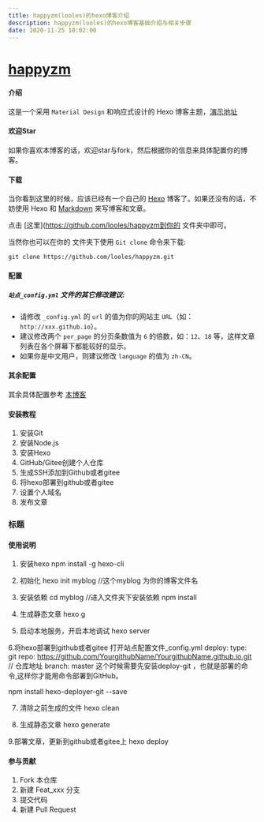 ```yaml
---
title: happyzm(looles)的hexo博客介绍
description: happyzm(looles)的hexo博客基础介绍与相关步骤
date: 2020-11-25 10:02:00
---
```


# [happyzm](https://github.com/looles/happyzm)

#### 介绍
这是一个采用 `Material Design` 和响应式设计的 Hexo 博客主题，[演示地址](hhappyzm.gitee.io)

#### 欢迎Star

如果你喜欢本博客的话，欢迎star与fork，然后根据你的信息来具体配置你的博客。

#### 下载

当你看到这里的时候，应该已经有一个自己的 [Hexo](https://hexo.io/zh-cn/) 博客了。如果还没有的话，不妨使用 Hexo 和 [Markdown](https://www.appinn.com/markdown/) 来写博客和文章。

点击 [这里](https://github.com/looles/happyzm到你的 文件夹中即可。

当然你也可以在你的 文件夹下使用 `Git clone` 命令来下载:

```
git clone https://github.com/looles/happyzm.git
```

#### 配置

##### `站点_config.yml` 文件的其它修改建议:

- 请修改 `_config.yml` 的 `url` 的值为你的网站主 `URL`（如：`http://xxx.github.io`）。
- 建议修改两个 `per_page` 的分页条数值为 `6` 的倍数，如：`12`、`18` 等，这样文章列表在各个屏幕下都能较好的显示。
- 如果你是中文用户，则建议修改 `language` 的值为 `zh-CN`。

#### 其余配置

其余具体配置参考 [本博客](https://happyzm.gitee.io/posts/93f26dde3.html)


#### 安装教程

1.  安装Git
2.  安装Node.js
3.  安装Hexo
4.  GitHub/Gitee创建个人仓库
5.  生成SSH添加到Github或者gitee
6.  将hexo部署到github或者gitee
7.  设置个人域名
8.  发布文章

### 标题

#### 使用说明

1.  安装hexo
npm install -g hexo-cli

2.  初始化
hexo init myblog
//这个myblog 为你的博客文件名

3.  安装依赖
cd myblog    //进入文件夹下安装依赖
npm install

4. 生成静态文章
hexo g

5.  启动本地服务，开启本地调试
hexo server

6.将hexo部署到github或者gitee
打开站点配置文件_config.yml 
 deploy:
  type: git
  repo: https://github.com/YourgithubName/YourgithubName.github.io.git // 仓库地址
  branch: master
这个时候需要先安装deploy-git ，也就是部署的命令,这样你才能用命令部署到GitHub。

npm install hexo-deployer-git --save

7. 清除之前生成的文件
hexo clean

8. 生成静态文章
hexo generate

9.部署文章，更新到github或者gitee上
hexo deploy

#### 参与贡献

1.  Fork 本仓库
2.  新建 Feat_xxx 分支
3.  提交代码
4.  新建 Pull Request




#### 
